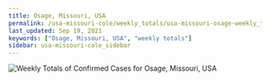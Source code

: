 ```yaml
---
title: Osage, Missouri, USA
permalink: /usa-missouri-cole/weekly_totals/usa-missouri-osage-weekly_totals.html
last_updated: Sep 19, 2021
keywords: ["Osage, Missouri, USA", "weekly totals"]
sidebar: usa-missouri-cole_sidebar
---
```


![Weekly Totals of Confirmed Cases for Osage, Missouri, USA](/covid_tracker/images/graphs/usa-missouri-osage-weekly_totals_graph.png)
